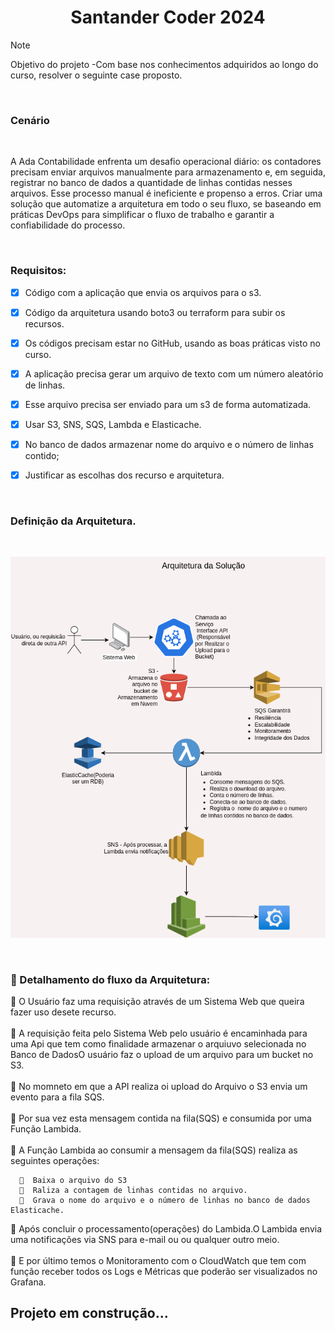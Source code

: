 <div align="center">
 
# Santander Coder 2024
</div>

 >[!NOTE]
> Objetivo do projeto -Com base nos conhecimentos adquiridos ao longo do curso, resolver o seguinte case proposto.

<br>

### **Cenário**
<br>
<p>A Ada Contabilidade enfrenta um desafio operacional diário: os contadores precisam enviar arquivos manualmente para armazenamento e, em seguida, registrar no banco de dados a quantidade de linhas contidas nesses arquivos. Esse processo manual é ineficiente e propenso a erros.
Criar uma solução que automatize a arquitetura em todo o seu fluxo, se baseando em práticas DevOps para simplificar o fluxo de trabalho e garantir a confiabilidade do processo.</p>

<br>

### **Requisitos:**
   - [X] Código com a aplicação que envia os arquivos para o s3.
   - [X] Código da arquitetura usando boto3 ou terraform para subir os recursos.
   - [X] Os códigos precisam estar no GitHub, usando as boas práticas visto no curso.
   - [X] A aplicação precisa gerar um arquivo de texto com um número aleatório de linhas.
   - [X] Esse arquivo precisa ser enviado para um s3 de forma automatizada.
   - [X] Usar S3, SNS, SQS, Lambda e Elasticache.
   - [X] No banco de dados armazenar nome do arquivo e o número de linhas contido;
   - [X] Justificar as escolhas dos recurso e arquitetura.


<br>

### Definição da Arquitetura.

<br>

![Arquitetura da Soução](https://github.com/AdrianoProfileAdsCloud/Santander-Coder-2024/blob/main/Prj-FinalCurso-DevOps/imagens/Prj-%20DeVops.drawio.png)

<br>

### 🎯 Detalhamento do fluxo da Arquitetura:

  📌 O Usuário faz uma requisição através de um Sistema Web que queira fazer uso desete recurso.<br><br>
  📌 A requisição feita pelo Sistema Web pelo usuário é encaminhada para uma Api que tem como finalidade armazenar o arquiuvo selecionada  no Banco de DadosO usuário faz o upload de um arquivo para um bucket no S3.<br><br>
  📌 No momneto em que a API realiza oi upload do Arquivo o S3 envia um evento para a fila SQS.<br><br>
  📌 Por sua vez esta mensagem contida na fila(SQS) e consumida por uma Função Lambida.<br><br>
  📌 A Função Lambida ao consumir a mensagem da fila(SQS) realiza as seguintes operações:

      🎯  Baixa o arquivo do S3
      🎯  Raliza a contagem de linhas contidas no arquivo.
      🎯  Grava o nome do arquivo e o número de linhas no banco de dados Elasticache.
  📌 Após concluir o processamento(operações) do Lambida.O Lambida envia uma notificações via SNS para e-mail ou ou qualquer outro meio.<br><br>
  📌 E por último temos o Monitoramento com o CloudWatch que tem com função receber todos os Logs e Métricas que poderão ser visualizados no Grafana.<br>



## Projeto em construção... 

   
    
